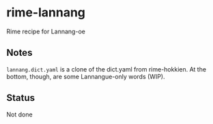 # rime-lannang
Rime recipe for Lannang-oe

## Notes
```lannang.dict.yaml``` is a clone of the dict.yaml from rime-hokkien. At the bottom, though, are some Lannangue-only words (WIP).

## Status
Not done
